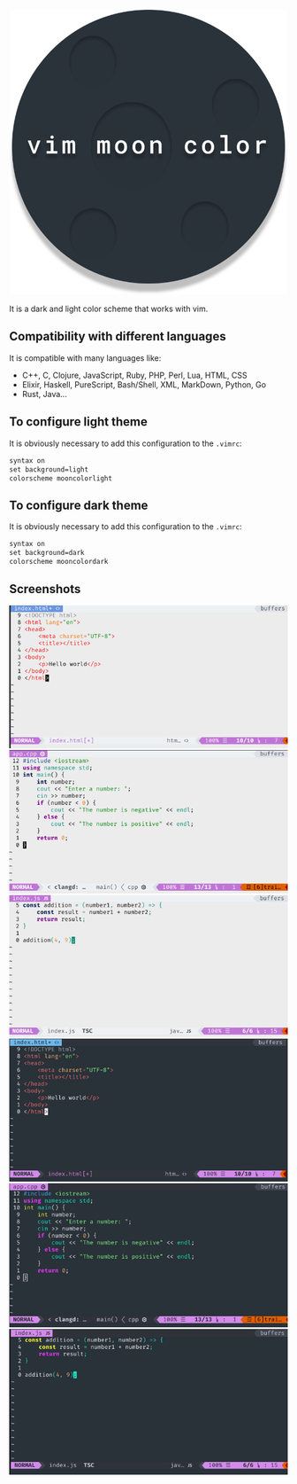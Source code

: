 <p align="center"><img src="https://github.com/ArthurPV/vim-moon-color/blob/master/img/logo.svg" alt="logo"></p>

It is a dark and light color scheme that works with vim.

## Compatibility with different languages
It is compatible with many languages like: 
- C++, C, Clojure, JavaScript, Ruby, PHP, Perl, Lua, HTML, CSS
- Elixir, Haskell, PureScript, Bash/Shell, XML, MarkDown, Python, Go
- Rust, Java...

## To configure light theme
It is obviously necessary to add this configuration to the `.vimrc`:
```VimL
syntax on
set background=light
colorscheme mooncolorlight
```
## To configure dark theme
It is obviously necessary to add this configuration to the `.vimrc`:
```VimL
syntax on
set background=dark
colorscheme mooncolordark
```
## Screenshots
![Light code html](https://github.com/ArthurPV/vim-moon-color/blob/master/img/light_code_html.png)
![Light code c++](https://github.com/ArthurPV/vim-moon-color/blob/master/img/light_code_cpp.png)
![Light code js](https://github.com/ArthurPV/vim-moon-color/blob/master/img/light_code_js.png)
![Dark code html](https://github.com/ArthurPV/vim-moon-color/blob/master/img/dark_code_html.png)
![Dark code c++](https://github.com/ArthurPV/vim-moon-color/blob/master/img/dark_code_cpp.png)
![Dark code js](https://github.com/ArthurPV/vim-moon-color/blob/master/img/dark_code_js.png)
